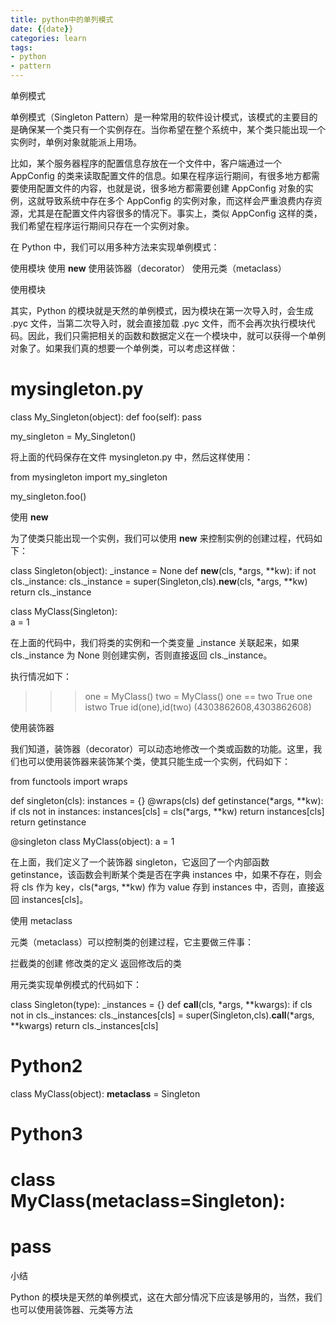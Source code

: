 ```yaml
---
title: python中的单列模式
date: {{date}}
categories: learn
tags: 
- python
- pattern
---
```

单例模式

单例模式（Singleton Pattern）是一种常用的软件设计模式，该模式的主要目的是确保某一个类只有一个实例存在。当你希望在整个系统中，某个类只能出现一个实例时，单例对象就能派上用场。

比如，某个服务器程序的配置信息存放在一个文件中，客户端通过一个 AppConfig 的类来读取配置文件的信息。如果在程序运行期间，有很多地方都需要使用配置文件的内容，也就是说，很多地方都需要创建 AppConfig 对象的实例，这就导致系统中存在多个 AppConfig 的实例对象，而这样会严重浪费内存资源，尤其是在配置文件内容很多的情况下。事实上，类似 AppConfig 这样的类，我们希望在程序运行期间只存在一个实例对象。

在 Python 中，我们可以用多种方法来实现单例模式：

使用模块
使用 __new__
使用装饰器（decorator）
使用元类（metaclass）

使用模块

其实，Python 的模块就是天然的单例模式，因为模块在第一次导入时，会生成 .pyc 文件，当第二次导入时，就会直接加载 .pyc 文件，而不会再次执行模块代码。因此，我们只需把相关的函数和数据定义在一个模块中，就可以获得一个单例对象了。如果我们真的想要一个单例类，可以考虑这样做：

# mysingleton.py
class My_Singleton(object):
    def foo(self):
        pass
 
my_singleton = My_Singleton()

将上面的代码保存在文件 mysingleton.py 中，然后这样使用：

from mysingleton import my_singleton
 
my_singleton.foo()

使用 __new__

为了使类只能出现一个实例，我们可以使用 __new__ 来控制实例的创建过程，代码如下：

class Singleton(object):
    _instance = None
    def __new__(cls, *args, **kw):
        if not cls._instance:
            cls._instance = super(Singleton,cls).__new__(cls, *args, **kw)  
        return cls._instance  
 
class MyClass(Singleton):  
    a = 1

在上面的代码中，我们将类的实例和一个类变量 _instance 关联起来，如果 cls._instance 为 None 则创建实例，否则直接返回 cls._instance。

执行情况如下：

>>> one = MyClass()
>>> two = MyClass()
>>> one == two
True
>>> one istwo
True
>>> id(one),id(two)
(4303862608,4303862608)

使用装饰器

我们知道，装饰器（decorator）可以动态地修改一个类或函数的功能。这里，我们也可以使用装饰器来装饰某个类，使其只能生成一个实例，代码如下：

from functools import wraps
 
def singleton(cls):
    instances = {}
    @wraps(cls)
    def getinstance(*args, **kw):
        if cls not in instances:
            instances[cls] = cls(*args, **kw)
        return instances[cls]
    return getinstance
 
@singleton
class MyClass(object):
    a = 1

在上面，我们定义了一个装饰器 singleton，它返回了一个内部函数 getinstance，该函数会判断某个类是否在字典 instances 中，如果不存在，则会将 cls 作为 key，cls(*args, **kw) 作为 value 存到 instances 中，否则，直接返回 instances[cls]。

使用 metaclass

元类（metaclass）可以控制类的创建过程，它主要做三件事：

拦截类的创建
修改类的定义
返回修改后的类

用元类实现单例模式的代码如下：

class Singleton(type):
    _instances = {}
    def __call__(cls, *args, **kwargs):
        if cls not in cls._instances:
            cls._instances[cls] = super(Singleton,cls).__call__(*args, **kwargs)
        return cls._instances[cls]
 
# Python2
class MyClass(object):
    __metaclass__ = Singleton
 
# Python3
# class MyClass(metaclass=Singleton):
#    pass

小结

Python 的模块是天然的单例模式，这在大部分情况下应该是够用的，当然，我们也可以使用装饰器、元类等方法